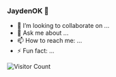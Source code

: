 ### JaydenOK 👋

- 👯 I’m looking to collaborate on ...
- 💬 Ask me about ...
- 📫 How to reach me: ...
- ⚡ Fun fact: ...

![Visitor Count](https://profile-counter.glitch.me/JaydenOK/count.svg)
